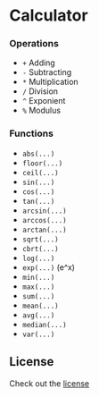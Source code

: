 # Calculator

### Operations
*	`+` Adding
*	`-` Subtracting
*	`*` Multiplication
*	`/` Division
*	`^` Exponient
*	`%` Modulus

### Functions
*	`abs(...)`
*	`floor(...)` 
*	`ceil(...)` 
*	`sin(...)` 
*	`cos(...)` 
*	`tan(...)` 
*	`arcsin(...)` 
*	`arccos(...)` 
*	`arctan(...)` 
*	`sqrt(...)` 
*	`cbrt(...)` 
*	`log(...)` 
*	`exp(...)` (e^x)
*	`min(...)` 
*	`max(...)` 
*	`sum(...)` 
*	`mean(...)` 
*	`avg(...)` 
*	`median(...)` 
*	`var(...)` 

## License

Check out the [license](./LICENSE.md)